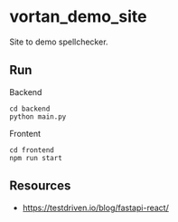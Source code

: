# vortan_demo_site

Site to demo spellchecker.

## Run

Backend
```
cd backend
python main.py
```

Frontent
```
cd frontend
npm run start
```

## Resources

- https://testdriven.io/blog/fastapi-react/
